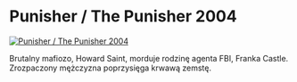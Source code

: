 Punisher / The Punisher 2004 
=============
[![Punisher / The Punisher 2004 ](http://vidos.pl/images/player.gif)](http://vidos.pl/punisher-the-punisher-2004)

 Brutalny mafiozo, Howard Saint, morduje rodzinę agenta FBI, Franka Castle. Zrozpaczony mężczyzna poprzysięga krwawą zemstę.
